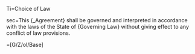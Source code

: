 Ti=Choice of Law

sec=This {_Agreement} shall be governed and interpreted in accordance with the laws of the State of {Governing Law} without giving effect to any conflict of law provisions.

=[G/Z/ol/Base]
